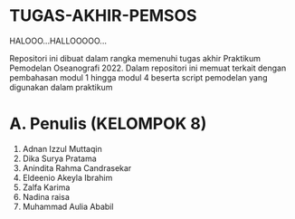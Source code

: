 # TUGAS-AKHIR-PEMSOS
HALOOO...HALLOOOOO...

Repositori ini dibuat dalam rangka memenuhi tugas akhir Praktikum Pemodelan Oseanografi 2022. Dalam repositori ini memuat terkait dengan pembahasan modul 1 hingga modul 4 beserta script pemodelan yang digunakan dalam praktikum


# A. Penulis (KELOMPOK 8)
1. Adnan Izzul Muttaqin
2. Dika Surya Pratama
3. Anindita Rahma Candrasekar
4. Eldeenio Akeyla Ibrahim
5. Zalfa Karima
6. Nadina raisa
7. Muhammad Aulia Ababil



